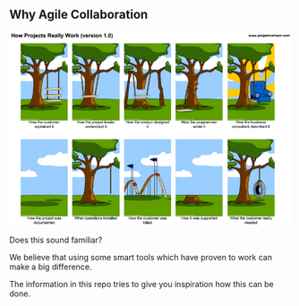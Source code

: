 ## Why Agile Collaboration

![](img/howprojectsreallywork.png)


Does this sound familiar?

We believe that using some smart tools which have proven to work can make a big difference.

The information in this repo tries to give you inspiration how this can be done.

